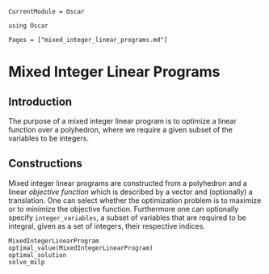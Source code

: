 ```@meta
CurrentModule = Oscar
```

```@setup oscar
using Oscar
```

```@contents
Pages = ["mixed_integer_linear_programs.md"]
```

# Mixed Integer Linear Programs


## Introduction

The purpose of a mixed integer linear program is to optimize a linear function
over a polyhedron, where we require a given subset of the variables to be
integers.



## Constructions

Mixed integer linear programs are constructed from a polyhedron and a linear
*objective function* which is described by a vector and (optionally) a
translation. One can select whether the optimization problem is to maximize or
to minimize the objective function. Furthermore one can optionally specify
`integer_variables`, a subset of variables that are required to be integral,
given as a set of integers, their respective indices.

```@docs
MixedIntegerLinearProgram
optimal_value(MixedIntegerLinearProgram)
optimal_solution
solve_milp
```
